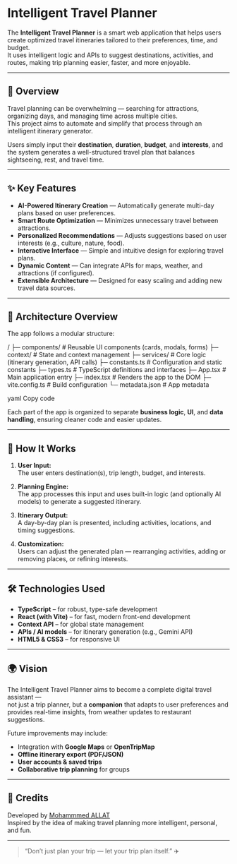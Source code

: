 # Intelligent Travel Planner

The **Intelligent Travel Planner** is a smart web application that helps users create optimized travel itineraries tailored to their preferences, time, and budget.  
It uses intelligent logic and APIs to suggest destinations, activities, and routes, making trip planning easier, faster, and more enjoyable.

---

## 🧭 Overview

Travel planning can be overwhelming — searching for attractions, organizing days, and managing time across multiple cities.  
This project aims to automate and simplify that process through an intelligent itinerary generator.

Users simply input their **destination**, **duration**, **budget**, and **interests**, and the system generates a well-structured travel plan that balances sightseeing, rest, and travel time.

---

## ✨ Key Features

- **AI-Powered Itinerary Creation** — Automatically generate multi-day plans based on user preferences.  
- **Smart Route Optimization** — Minimizes unnecessary travel between attractions.  
- **Personalized Recommendations** — Adjusts suggestions based on user interests (e.g., culture, nature, food).  
- **Interactive Interface** — Simple and intuitive design for exploring travel plans.  
- **Dynamic Content** — Can integrate APIs for maps, weather, and attractions (if configured).  
- **Extensible Architecture** — Designed for easy scaling and adding new travel data sources.

---

## 🧩 Architecture Overview

The app follows a modular structure:

/
├─ components/ # Reusable UI components (cards, modals, forms)
├─ context/ # State and context management
├─ services/ # Core logic (itinerary generation, API calls)
├─ constants.ts # Configuration and static constants
├─ types.ts # TypeScript definitions and interfaces
├─ App.tsx # Main application entry
├─ index.tsx # Renders the app to the DOM
├─ vite.config.ts # Build configuration
└─ metadata.json # App metadata

yaml
Copy code

Each part of the app is organized to separate **business logic**, **UI**, and **data handling**, ensuring cleaner code and easier updates.

---

## 🧠 How It Works

1. **User Input:**  
   The user enters destination(s), trip length, budget, and interests.

2. **Planning Engine:**  
   The app processes this input and uses built-in logic (and optionally AI models) to generate a suggested itinerary.

3. **Itinerary Output:**  
   A day-by-day plan is presented, including activities, locations, and timing suggestions.

4. **Customization:**  
   Users can adjust the generated plan — rearranging activities, adding or removing places, or refining interests.

---

## 🛠️ Technologies Used

- **TypeScript** – for robust, type-safe development  
- **React (with Vite)** – for fast, modern front-end development  
- **Context API** – for global state management  
- **APIs / AI models** – for itinerary generation (e.g., Gemini API)  
- **HTML5 & CSS3** – for responsive UI  

---

## 🌍 Vision

The Intelligent Travel Planner aims to become a complete digital travel assistant —  
not just a trip planner, but a **companion** that adapts to user preferences and provides real-time insights, from weather updates to restaurant suggestions.

Future improvements may include:
- Integration with **Google Maps** or **OpenTripMap**  
- **Offline itinerary export (PDF/JSON)**  
- **User accounts & saved trips**  
- **Collaborative trip planning** for groups  

---

## 🤝 Credits

Developed by [Mohammmed ALLAT](https://github.com/MohammmedALLAT)  
Inspired by the idea of making travel planning more intelligent, personal, and fun.

---

> “Don’t just plan your trip — let your trip plan itself.” ✈️
